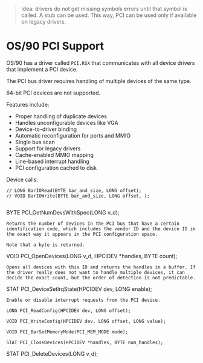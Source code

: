 > Idea: drivers do not get missing symbols errors until that symbol is called. A stub can be used. This way, PCI can be used only if available on legacy drivers.

# OS/90 PCI Support

OS/90 has a driver called `PCI.RSX` that communicates with all device drivers that implement a PCI device.

The PCI bus driver requires handling of multiple devices of the same type.

64-bit PCI devices are not supported.

Features include:
- Proper handling of duplicate devices
- Handles unconfigurable devices like VGA
- Device-to-driver binding
- Automatic reconfiguration for ports and MMIO
- Single bus scan
- Support for legacy drivers
- Cache-enabled MMIO mapping
- Line-based interrupt handling
- PCI configuration cached to disk

Device calls:
```
// LONG BarIORead(BYTE bar_and_size, LONG offset);
// VOID BarIOWrite(BYTE bar_and_size, LONG offset, );


```
BYTE PCI_GetNumDevsWithSpec(LONG v_d);
```
Returns the number of devices in the PCI bus that have a certain identification code, which includes the vendor ID and the device ID in the exact way it appears in the PCI configuration space.

Note that a byte is returned.

```
VOID PCI_OpenDevices(LONG v_d, HPCIDEV *handles, BYTE count);
```
Opens all devices with this ID and returns the handles in a buffer. If the driver really does not want to handle multiple devices, it can decide the exact count, but the order of detection is not predictable.

```
STAT PCI_DeviceSetIrqState(HPCIDEV dev, LONG enable);
```
Enable or disable interrupt requests from the PCI device.

LONG PCI_ReadConfig(HPCIDEV dev, LONG offset);

VOID PCI_WriteConfig(HPCIDEV dev, LONG offset, LONG value);

VOID PCI_BarSetMemoryMode(PCI_MEM_MODE mode);

STAT PCI_CloseDevices(HPCIDEV *handles, BYTE num_handles);

```
STAT PCI_DeleteDevices(LONG v_d);
```
